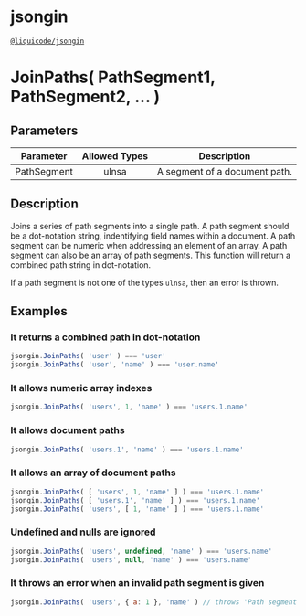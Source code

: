 # jsongin
[`@liquicode/jsongin`](https://github.com/liquicode/jsongin)


# JoinPaths( PathSegment1, PathSegment2, ... )


## Parameters

| **Parameter** | **Allowed Types** | **Description**                          |
|---------------|:-----------------:|------------------------------------------|
| PathSegment   |       ulnsa       | A segment of a document path.            |


## Description

Joins a series of path segments into a single path.
A path segment should be a dot-notation string, indentifying field names within a document.
A path segment can be numeric when addressing an element of an array.
A path segment can also be an array of path segments.
This function will return a combined path string in dot-notation.

If a path segment is not one of the types `ulnsa`, then an error is thrown.


## Examples


### It returns a combined path in dot-notation
```js
jsongin.JoinPaths( 'user' ) === 'user'
jsongin.JoinPaths( 'user', 'name' ) === 'user.name'
```

### It allows numeric array indexes
```js
jsongin.JoinPaths( 'users', 1, 'name' ) === 'users.1.name'
```

### It allows document paths
```js
jsongin.JoinPaths( 'users.1', 'name' ) === 'users.1.name'
```

### It allows an array of document paths
```js
jsongin.JoinPaths( [ 'users', 1, 'name' ] ) === 'users.1.name'
jsongin.JoinPaths( [ 'users.1', 'name' ] ) === 'users.1.name'
jsongin.JoinPaths( 'users', [ 1, 'name' ] ) === 'users.1.name'
```

### Undefined and nulls are ignored
```js
jsongin.JoinPaths( 'users', undefined, 'name' ) === 'users.name'
jsongin.JoinPaths( 'users', null, 'name' ) === 'users.name'
```

### It throws an error when an invalid path segment is given
```js
jsongin.JoinPaths( 'users', { a: 1 }, 'name' ) // throws 'Path segment is invalid ...'
```

